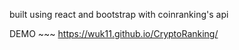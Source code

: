 built using react and bootstrap with coinranking's api

DEMO ~~~ https://wuk11.github.io/CryptoRanking/